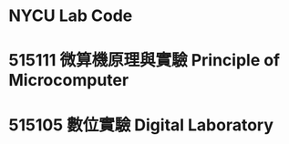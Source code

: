 # NYCU Lab Code
# 515111 微算機原理與實驗 Principle of Microcomputer    
# 515105 數位實驗 Digital Laboratory      

